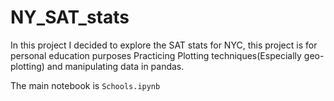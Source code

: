 # NY_SAT_stats

In this project I decided to explore the SAT stats for NYC, this project is for personal education purposes
Practicing Plotting techniques(Especially geo-plotting) and manipulating data in pandas.

The main notebook is `Schools.ipynb`
